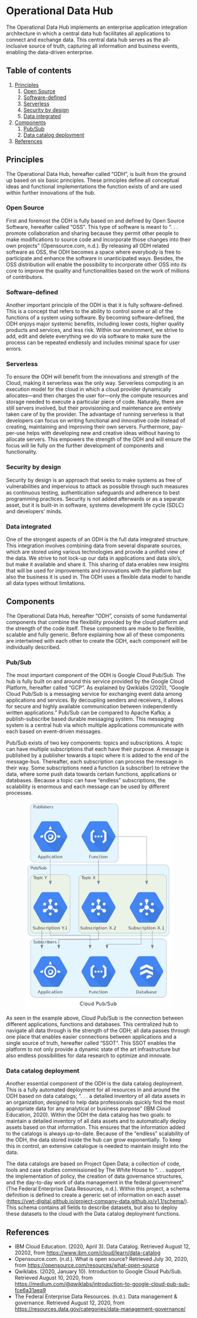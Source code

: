 # Operational Data Hub

The Operational Data Hub implements an enterprise application integration architecture in which a central data hub 
facilitates all applications to connect and exchange data. This central data hub serves as the all-inclusive source of 
truth, capturing all information and business events, enabling the data-driven enterprise.

## Table of contents
1. [Principles](#principles)
    1. [Open Source](#open-source)
    2. [Software-defined](#software-defined)
    3. [Serverless](#serverless)
    4. [Security by design](#security-by-design)
    5. [Data integrated](#data-integrated)
2. [Components](#components)
    1. [Pub/Sub](#pubsub)
    2. [Data catalog deployment](#data-catalog-deployment)
3. [References](#references)

## Principles
The Operational Data Hub, hereafter called “ODH”, is built from the ground up based on six basic principles. These 
principles define all conceptual ideas and functional implementations the function exists of and are used within 
further innovations of the hub.

### Open Source
First and foremost the ODH is fully based on and defined by Open Source Software, hereafter called “OSS”. This type 
of software is meant to  “. . . promote collaboration and sharing because they permit other people to make modifications 
to source code and incorporate those changes into their own projects” (Opensource.com, n.d.). By releasing all ODH 
related software as OSS, the ODH becomes a space where everybody is free to participate and enhance the software in 
unanticipated ways. Besides, the OSS distribution will enable the possibility to incorporate other OSS into its core 
to improve the quality and functionalities based on the work of millions of contributors. 

### Software-defined
Another important principle of the ODH is that it is fully software-defined. This is a concept that refers to the 
ability to control some or all of the functions of a system using software. By becoming software-defined, the ODH 
enjoys major systemic benefits, including lower costs, higher quality products and services, and less risk. Within 
our environment, we strive to add, edit and delete everything we do via software to make sure the process can be 
repeated endlessly and includes minimal space for user errors.

### Serverless
To ensure the ODH will benefit from the innovations and strength of the Cloud, making it serverless was the only way. 
Serverless computing is an execution model for the cloud in which a cloud provider dynamically allocates—and then 
charges the user for—only the compute resources and storage needed to execute a particular piece of code. Naturally, 
there are still servers involved, but their provisioning and maintenance are entirely taken care of by the provider. 
The advantage of running serverless is that developers can focus on writing functional and innovative code instead of 
creating, maintaining and improving their own servers. Furthermore, pay-per-use helps with developing new and creative 
ideas without having to allocate servers. This empowers the strength of the ODH and will ensure the focus will lie fully 
on the further development of components and functionality.

### Security by design
Security by design is an approach that seeks to make systems as free of vulnerabilities and impervious to attack as 
possible through such measures as continuous testing, authentication safeguards and adherence to best programming 
practices. Security is not added afterwards or as a separate asset, but it is built-in in software, systems
development life cycle (SDLC) and developers’ minds.

### Data integrated
One of the strongest aspects of an ODH is the full data integrated structure. This integration involves combining data 
from several disparate sources, which are stored using various technologies and provide a unified view of the data. 
We strive to not lock-up our data in applications and data silo’s, but make it available and share it. This sharing of 
data enables new insights that will be used for improvements and innovations with the platform but also the business it 
is used in. The ODH uses a flexible data model to handle all data types without limitations.

## Components
The Operational Data Hub, hereafter “ODH”, consists of some fundamental components that combine the flexibility
provided by the cloud platform and the strength of the code itself. These components are made to be flexible, 
scalable and fully generic. Before explaining how all of these components are intertwined with each other to create 
the ODH, each component will be individually described.

### Pub/Sub
The most important component of the ODH is Google Cloud Pub/Sub. The hub is fully built on and around this service 
provided by the Google Cloud Platform, hereafter called “GCP”. As explained by Qwiklabs (2020), ”Google Cloud Pub/Sub 
is a messaging service for exchanging event data among applications and services. By decoupling senders and receivers, 
it allows for secure and highly available communication between independently written applications.” Pub/Sub can be 
compared to Apache Kafka; a publish-subscribe based durable messaging system. This messaging system is a central hub 
via which multiple applications communicate with each based on event-driven messages.

Pub/Sub exists of two key components: topics and subscriptions. A topic can have multiple subscriptions that each have 
their purpose. A message is published by a publisher towards a topic where it is added to the end of the message-bus. 
Thereafter, each subscription can process the message in their way. Some subscriptions need a function (a subscriber) 
to retrieve the data, where some push data towards certain functions, applications or databases. Because a topic can 
have “endless” subscriptions, the scalability is enormous and each message can be used by different processes.

<p align="center">
  <img src="diagrams/png/cloud_pubsub.png" width="400" title="Cloud Pub/Sub" alt="Cloud Pub/Sub">
</p>

As seen in the example above, Cloud Pub/Sub is the connection between different applications, functions and databases. 
This centralized hub to navigate all data through is the strength of the ODH; all data passes through one place that 
enables easier connections between applications and a single source of truth, hereafter called “SSOT”. This SSOT enables 
the platform to not only provide a dynamic state of the art infrastructure but also endless possibilities for data 
research to optimize and innovate.

### Data catalog deployment
Another essential component of the ODH is the data catalog deployment. This is a fully automated deployment for all 
resources in and around the ODH based on data catalogs; “. . . a detailed inventory of all data assets in an 
organization, designed to help data professionals quickly find the most appropriate data for any analytical or 
business purpose” (IBM Cloud Education, 2020). Within the ODH the data catalog has two goals: to maintain a detailed 
inventory of all data assets and to automatically deploy assets based on that information. This ensures that the 
information added to the catalogs is always up-to-date. Because of the “endless” scalability of the ODH, the data stored 
inside the hub can grow exponentially. To keep this in control, an extensive catalogue is needed to maintain insight 
into the data. 

The data catalogs are based on Project Open Data; a collection of code, tools and case studies commissioned by The 
White House to “. . . support the implementation of policy, the creation of data governance structures, and the 
day-to-day work of data management in the federal government” (The Federal Enterprise Data Resources, n.d.). Within 
this project, a schema definition is defined to create a generic set of information on each asset 
(https://vwt-digital.github.io/project-company-data.github.io/v1.1/schema/). This schema contains all fields to describe 
datasets, but also to deploy these datasets to the cloud with the Data catalog deployment functions.

## References
- IBM Cloud Education. (2020, April 3). Data Catalog. Retrieved August 12, 20202, from 
https://www.ibm.com/cloud/learn/data-catalog
- Opensource.com. (n.d.). What is open source? Retrieved July 30, 2020, from 
https://opensource.com/resources/what-open-source
- Qwiklabs. (2020, January 10). Introduction to Google Cloud Pub/Sub. Retrieved August 10, 2020, from 
https://medium.com/@qwiklabs/introduction-to-google-cloud-pub-sub-fce6a31aea9
- The Federal Enterprise Data Resources. (n.d.). Data management & governance. Retrieved August 12, 2020, from 
https://resources.data.gov/categories/data-management-governance/
